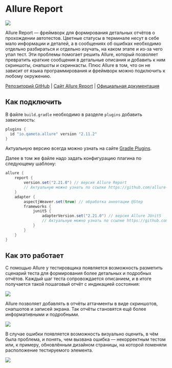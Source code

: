 # Allure Report

![](https://raw.githubusercontent.com/qa-guru/knowledge-base/main/img/tools-java/Allure-Report/Allure-Report-banner-1.jpg)

Allure Report — фреймворк для формирования детальных отчётов о прохождении автотестов. Цветные статусы в терминале несут в себе мало информации и деталей, а в сообщениях об ошибках необходимо отдельно разбираться и отдельно изучать, на каком этапе и из-за чего упал тест. Эти проблемы помогает решить Allure, который позволяет превратить краткие сообщения в детальные описания и добавить к ним скриншоты, снапшоты и скринкасты. Плюс Allure в том, что он не зависит от языка программирования и фреймворк можно подключить к любому окружению.

[Репозиторий GitHub](https://github.com/allure-examples) | [Сайт Allure Report](https://qameta.io/allure-report/) | [Официальная документация](https://docs.qameta.io/allure/) 

## Как подключить
В файле `build.gradle` необходимо в разделе `plugins` добавить зависимость:

```gradle
plugins {
  id "io.qameta.allure" version "2.11.2"
}
```

Актуальную версию всегда можно узнать на сайте [Gradle Plugins](https://plugins.gradle.org/plugin/io.qameta.allure).

Далее в том же файле надо задать конфигурацию плагина по следующему шаблону:
```gradle
allure {
    report {
        version.set("2.21.0") // версия Allure Report
        // Актуальную можно узнать по ссылке https://github.com/allure-framework/allure2
    }
    adapter {
        aspectjWeaver.set(true) // обработка аннотации @Step
        frameworks {
            junit5 {
                adapterVersion.set("2.21.0") // версия Allure JUnit5 
                // Актуальную можно узнать по ссылке https://github.com/allure-framework/allure-java
            }
        }
    }
}
```

## Как это работает 
С помощью Allure у тестировщика появляется возможность разметить сценарий теста для формирования более детальных и подробных отчётов. Каждый шаг теста сопровождается описанием, и в итоге получается такой пошаговый отчёт с индикацией состояния:

![](https://raw.githubusercontent.com/qa-guru/knowledge-base/main/img/tools-java/Allure-Report/allure_1.png)

Allure позволяет добавлять в отчёты аттачменты в виде скриншотов, снапшотов и записей экрана. Так отчёты становятся ещё более информативными и подробными. 

![](https://raw.githubusercontent.com/qa-guru/knowledge-base/main/img/tools-java/Allure-Report/allure_2.png)

В случае ошибки появляется возможность визуально оценить, в чём была проблема, и понять, чем вызвана ошибка — некорректным тестом или, к примеру, обновлённым дизайном страницы, на которой поменяли расположение тестируемого элемента.

![](https://raw.githubusercontent.com/qa-guru/knowledge-base/main/img/tools-java/Allure-Report/allure_3.png)

